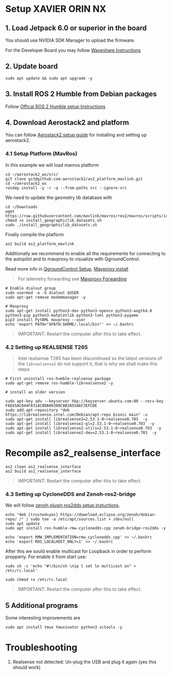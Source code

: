 # Setup XAVIER ORIN NX 

## 1. Load Jetpack 6.0 or superior in the board

You should use NVIDIA SDK Manager to upload the firmware.

For the Developer Board you may follow [Waveshare Instructions](https://www.waveshare.com/wiki/JETSON-ORIN-NX-16G-DEV-KIT)

## 2. Update board

```
sudo apt update && sudo apt upgrade -y 
```

## 3. Install ROS 2 Humble from Debian packages

Follow [Offical ROS 2 Humble setup Instructions](https://docs.ros.org/en/humble/Installation/Ubuntu-Install-Debians.html)

## 4. Download Aerostack2 and platform

You can follow [Aerostack2 setup guide](https://aerostack2.github.io/_00_getting_started/source_install.html) for installing and setting up aerostack2.

### 4.1 Setup Platform (MavRos) 

In this example we will load mavros platform 

```
cd ~/aerostack2_ws/src/
git clone git@github.com:aerostack2/as2_platform_mavlink.git
cd ~/aerostack2_ws
rosdep install -y -r -q --from-paths src --ignore-src
```

We need to update the geometry lib database with 

```
cd ~/Downloads
wget https://raw.githubusercontent.com/mavlink/mavros/ros2/mavros/scripts/install_geographiclib_datasets.sh
chmod +x install_geographiclib_datasets.sh
sudo ./install_geographiclib_datasets.sh
```

Finally compile the platform

```
as2 build as2_platform_mavlink

```

Additionally we recommend to enable all the requirements for connecting to the autopilot and to mavproxy to visualize with QgroundControl.

Read more info in  [QgroundControl Setup](https://docs.qgroundcontrol.com/master/en/qgc-user-guide/getting_started/download_and_install.html), [Mavproxy install](https://ardupilot.org/mavproxy/docs/getting_started/download_and_installation.html)

> For telemetry forwarding see [Mavproxy Forwarding](https://ardupilot.org/mavproxy/docs/getting_started/forwarding.html)

```
# Enable dialout group
sudo usermod -a -G dialout $USER
sudo apt-get remove modemmanager -y

# Mavproxy 
sudo apt-get install python3-dev python3-opencv python3-wxgtk4.0 python3-pip python3-matplotlib python3-lxml python3-pygame
pip3 install PyYAML mavproxy --user
echo 'export PATH="$PATH:$HOME/.local/bin"' >> ~/.bashrc
```

> IMPORTANT: Restart the computer after this to take effect.

### 4.2 Setting up REALSENSE T265
> Intel realsense T265 has been discontinued so the latest versions of the ```librealsense2``` do not support it, that is why we shall make this steps

```
# First uninstall ros-humble-realsense package
sudo apt-get remove ros-humble-librealsense2 -y

# install an older version

sudo apt-key adv --keyserver hkp://keyserver.ubuntu.com:80 --recv-key F6E65AC044F831AC80A06380C8B3A55A6F3EFCDE
sudo add-apt-repository "deb https://librealsense.intel.com/Debian/apt-repo bionic main" -u
sudo apt-get install librealsense2=2.53.1-0~realsense0.703  -y 
sudo apt-get install librealsense2-gl=2.53.1-0~realsense0.703  -y 
sudo apt-get install librealsense2-utils=2.53.1-0~realsense0.703  -y
sudo apt-get install librealsense2-dev=2.53.1-0~realsense0.703  -y
```

# Recompile as2_realsense_interface

```
as2 clean as2_realsense_interface
as2 build as2_realsense_interface
```

> IMPORTANT: Restart the computer after this to take effect.



### 4.3 Setting up CycloneDDS and Zenoh-ros2-bridge


We will follow [zenoh plugin ros2dds setup instuctions](https://github.com/eclipse-zenoh/zenoh-plugin-ros2dds?tab=readme-ov-file#linux-debian).

```
echo "deb [trusted=yes] https://download.eclipse.org/zenoh/debian-repo/ /" | sudo tee -a /etc/apt/sources.list > /dev/null
sudo apt update
sudo apt install ros-humble-rmw-cyclonedds-cpp zenoh-bridge-ros2dds -y

echo 'export RMW_IMPLEMENTATION=rmw_cyclonedds_cpp' >> ~/.bashrc
echo 'export ROS_LOCALHOST_ONLY=1' >> ~/.bashrc
```

After this we sould enable multicast for Loopback in order to perform propperly. For enable it from start use:

```
sudo sh -c 'echo "#!/bin/sh \nip l set lo multicast on" > /etc/rc.local'

sudo chmod +x /etc/rc.local
```
> IMPORTANT: Restart the computer after this to take effect.

## 5 Additional programs

Some interesting improvements are

```
sudo apt install tmux tmuxinator python3 vctools -y
```

# Troubleshooting

1. Realsense not detected:  Un-plug the USB and plug it again (yes this should work) 

